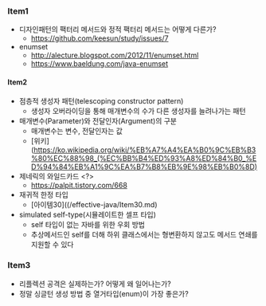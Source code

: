 ### Item1
* 디자인패턴의 팩터리 메서드와 정적 팩터리 메서드는 어떻게 다른가?
    * https://github.com/keesun/study/issues/7
* enumset
    * http://alecture.blogspot.com/2012/11/enumset.html
    * https://www.baeldung.com/java-enumset

#### Item2
* 점층적 생성자 패턴(telescoping constructor pattern)
    * 생성자 오버라이딩을 통해 매개변수의 수가 다른 생성자를 늘려나가는 패턴
* 매개변수(Parameter)와 전달인자(Argument)의 구분
    * 매개변수는 변수, 전달인자는 값
    * [위키](https://ko.wikipedia.org/wiki/%EB%A7%A4%EA%B0%9C%EB%B3%80%EC%88%98_(%EC%BB%B4%ED%93%A8%ED%84%B0_%ED%94%84%EB%A1%9C%EA%B7%B8%EB%9E%98%EB%B0%8D)
* 제네릭의 와일드카드 <?>
    * https://palpit.tistory.com/668
* 재귀적 한정 타입
    * [아이템30]((/effective-java/Item30.md)
* simulated self-type(시뮬레이트한 셀프 타입)
    * self 타입이 없는 자바를 위한 우회 방법
    * 추상메서드인 self를 더해 하위 클래스에서는 형변환하지 않고도 메서드 연쇄를 지원할 수 있다
    
### Item3
* 리플렉션 공격은 실제하는가? 어떻게 왜 일어나는가?
* 정말 싱글턴 생성 방법 중 열거타입(enum)이 가장 좋은가?